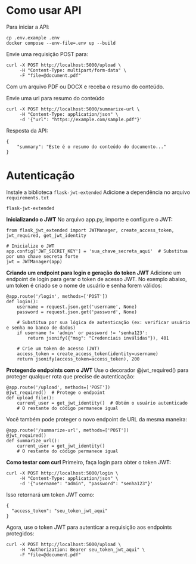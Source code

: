 # Como usar API

Para iniciar a API:

```
cp .env.example .env
docker compose --env-file=.env up --build
```

Envie uma requisição POST para:

```
curl -X POST http://localhost:5000/upload \
     -H "Content-Type: multipart/form-data" \
     -F "file=@document.pdf"

```

Com um arquivo PDF ou DOCX e receba o resumo do conteúdo.

Envie uma url para resumo do conteúdo

```
curl -X POST http://localhost:5000/summarize-url \
     -H "Content-Type: application/json" \
     -d '{"url": "https://example.com/sample.pdf"}'
```


Resposta da API:

```
{
    "summary": "Este é o resumo do conteúdo do documento..."
}
```

# Autenticação

Instale a biblioteca `flask-jwt-extended`
Adicione a dependência no arquivo `requirements.txt`

```
flask-jwt-extended
```

**Inicializando o JWT**
No arquivo app.py, importe e configure o JWT:

```
from flask_jwt_extended import JWTManager, create_access_token, jwt_required, get_jwt_identity

# Inicialize o JWT
app.config['JWT_SECRET_KEY'] = 'sua_chave_secreta_aqui'  # Substitua por uma chave secreta forte
jwt = JWTManager(app)
```

**Criando um endpoint para login e geração do token JWT**
Adicione um endpoint de login para gerar o token de acesso JWT. No exemplo abaixo, um token é criado se o nome de usuário e senha forem válidos:

```
@app.route('/login', methods=['POST'])
def login():
    username = request.json.get('username', None)
    password = request.json.get('password', None)

    # Substitua por sua lógica de autenticação (ex: verificar usuário e senha no banco de dados)
    if username != 'admin' or password != 'senha123':
        return jsonify({"msg": "Credenciais inválidas"}), 401

    # Crie um token de acesso (JWT)
    access_token = create_access_token(identity=username)
    return jsonify(access_token=access_token), 200
```

**Protegendo endpoints com o JWT**
Use o decorador @jwt_required() para proteger qualquer rota que precise de autenticação:

```
@app.route('/upload', methods=['POST'])
@jwt_required()  # Protege o endpoint
def upload_file():
    current_user = get_jwt_identity()  # Obtém o usuário autenticado
    # O restante do código permanece igual
```

Você também pode proteger o novo endpoint de URL da mesma maneira:

```
@app.route('/summarize-url', methods=['POST'])
@jwt_required()
def summarize_url():
    current_user = get_jwt_identity()
    # O restante do código permanece igual
```

**Como testar com curl**
Primeiro, faça login para obter o token JWT:

```
curl -X POST http://localhost:5000/login \
     -H "Content-Type: application/json" \
     -d '{"username": "admin", "password": "senha123"}'
```

Isso retornará um token JWT como:

```
{
  "access_token": "seu_token_jwt_aqui"
}
```

Agora, use o token JWT para autenticar a requisição aos endpoints protegidos:

```
curl -X POST http://localhost:5000/upload \
     -H "Authorization: Bearer seu_token_jwt_aqui" \
     -F "file=@document.pdf"
```